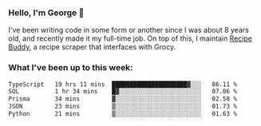 ### Hello, I'm George 👋

I've been writing code in some form or another since I was about 8 years old, and recently made it my full-time job. On top of this, I maintain [Recipe Buddy](https://github.com/georgegebbett/recipe-buddy), a recipe scraper that interfaces with Grocy.  

<!--
**georgegebbett/georgegebbett** is a ✨ _special_ ✨ repository because its `README.md` (this file) appears on your GitHub profile.

Here are some ideas to get you started:

- 🔭 I’m currently working on ...
- 🌱 I’m currently learning ...
- 👯 I’m looking to collaborate on ...
- 🤔 I’m looking for help with ...
- 💬 Ask me about ...
- 📫 How to reach me: ...
- 😄 Pronouns: ...
- ⚡ Fun fact: ...
-->

### What I've been up to this week:
<!--START_SECTION:waka-->

```txt
TypeScript   19 hrs 11 mins  █████████████████████▓░░░   86.11 %
SQL          1 hr 34 mins    █▓░░░░░░░░░░░░░░░░░░░░░░░   07.06 %
Prisma       34 mins         ▓░░░░░░░░░░░░░░░░░░░░░░░░   02.58 %
JSON         23 mins         ▒░░░░░░░░░░░░░░░░░░░░░░░░   01.73 %
Python       21 mins         ▒░░░░░░░░░░░░░░░░░░░░░░░░   01.63 %
```

<!--END_SECTION:waka-->
